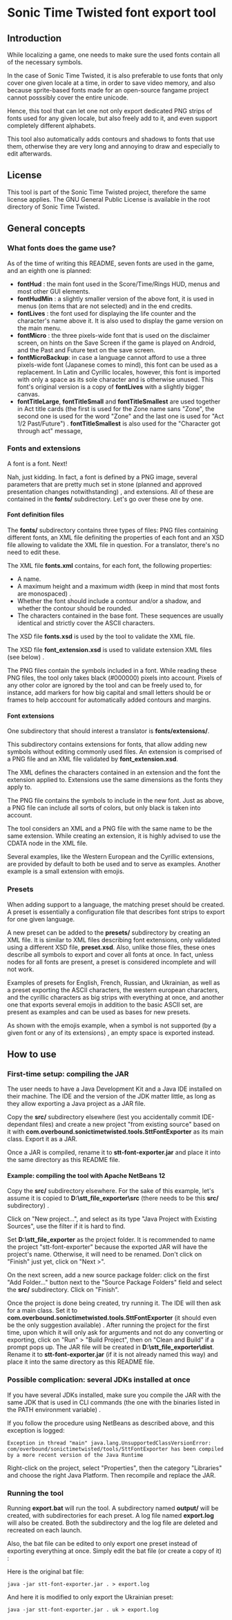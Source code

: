 # Sonic Time Twisted font export tool #

## Introduction ##

While localizing a game, one needs to make sure the used fonts contain all of the necessary symbols. 

In the case of Sonic Time Twisted, it is also preferable to use fonts that only cover one given locale at a time, in order to save video memory, and also because sprite-based fonts made for an open-source fangame project cannot posssibly cover the entire unicode.

Hence, this tool that can let one not only export dedicated PNG strips of fonts used for any given locale, but also freely add to it, and even support completely different alphabets.

This tool also automatically adds contours and shadows to fonts that use them, otherwise they are very long and annoying to draw and especially to edit afterwards.

## License ##

This tool is part of the Sonic Time Twisted project, therefore the same license applies. The GNU General Public License is available in the root directory of Sonic Time Twisted.

## General concepts ##

### What fonts does the game use? ###

As of the time of writing this README, seven fonts are used in the game, and an eighth one is planned:

- **fontHud** : the main font used in the Score/Time/Rings HUD, menus and most other GUI elements.
- **fontHudMin** : a slightly smaller version of the above font, it is used in menus (on items that are not selected) and in the end credits.
- **fontLives** : the font used for displaying the life counter and the character's name above it. It is also used to display the game version on the main menu.
- **fontMicro** : the three pixels-wide font that is used on the disclaimer screen, on hints on the Save Screen if the game is played on Android, and the Past and Future text on the save screen.
- **fontMicroBackup**: in case a language cannot afford to use a three pixels-wide font (Japanese comes to mind), this font can be used as a replacement. In Latin and Cyrillic locales, however, this font is imported with only a space as its sole character and is otherwise unused. This font's original version is a copy of **fontLives** with a slightly bigger canvas.
- **fontTitleLarge**, **fontTitleSmall** and **fontTitleSmallest** are used together in Act title cards (the first is used for the Zone name sans "Zone", the second one is used for the word "Zone" and the last one is used for "Act 1/2 Past/Future") . **fontTitleSmallest** is also used for the "Character got through act" message,


### Fonts and extensions ###

A font is a font. Next!

Nah, just kidding. In fact, a font is defined by a PNG image, several parameters that are pretty much set in stone (planned and approved presentation changes notwithstanding) , and extensions. All of these are contained in the **fonts/** subdirectory. Let's go over these one by one.

#### Font definition files ####

The **fonts/** subdirectory contains three types of files: PNG files containing different fonts, an XML file definiting the properties of each font and an XSD file allowing to validate the XML file in question. For a translator, there's no need to edit these.

The XML file **fonts.xml** contains, for each font, the following properties:

- A name.
- A maximum height and a maximum width (keep in mind that most fonts are monospaced) .
- Whether the font should include a contour and/or a shadow, and whether the contour should be rounded.
- The characters contained in the base font. These sequences are usually identical and strictly cover the ASCII characters.

The XSD file **fonts.xsd** is used by the tool to validate the XML file.

The XSD file **font_extension.xsd** is used to validate extension XML files (see below) .

The PNG files contain the symbols included in a font. While reading these PNG files, the tool only takes black (#000000) pixels into account. Pixels of any other color are ignored by the tool and can be freely used to, for instance, add markers for how big capital and small letters should be or frames to help acccount for automatically added contours and margins.

#### Font extensions ####

One subdirectory that should interest a translator is **fonts/extensions/**.

This subdirectory contains extensions for fonts, that allow adding new symbols without editing commonly used files. An extension is comprised of a PNG file and an XML file validated by **font_extension.xsd**.

The XML defines the characters contained in an extension and the font the extension applied to. Extensions use the same dimensions as the fonts they apply to.

The PNG file contains the symbols to include in the new font. Just as above, a PNG file can include all sorts of colors, but only black is taken into account.

The tool considers an XML and a PNG file with the same name to be the same extension. While creating an extension, it is highly advised to use the CDATA node in the XML file.

Several examples, like the Western European and the Cyrillic extensions, are provided by default to both be used and to serve as examples. Another example is a small extension with emojis.

### Presets ###

When adding support to a language, the matching preset should be created. A preset is essentially a configuration file that describes font strips to export for one given language.

A new preset can be added to the **presets/** subdirectory by creating an XML file. It is similar to XML files describing font extensions, only validated using a different XSD file, **preset.xsd**. Also, unlike those files, these ones describe all symbols to export and cover all fonts at once. In fact, unless nodes for all fonts are present, a preset is considered incomplete and will not work.

Examples of presets for English, French, Russian, and Ukrainian, as well as a preset exporting the ASCII characters, the western european characters, and the cyrillic characters as big strips with everything at once, and another one that exports several emojis in addition to the basic ASCII set, are present as examples and can be used as bases for new presets.

As shown with the emojis example, when a symbol is not supported (by a given font or any of its extensions) , an empty space is exported instead.

## How to use ##

### First-time setup: compiling the JAR ###

The user needs to have a Java Development Kit and a Java IDE installed on their machine. The IDE and the version of the JDK matter little, as long as they allow exporting a Java project as a JAR file.

Copy the **src/** subdirectory elsewhere (lest you accidentally commit IDE-dependant files) and create a new project "from existing source" based on it with **com.overbound.sonictimetwisted.tools.SttFontExporter** as its main class. Export it as a JAR.

Once a JAR is compiled, rename it to **stt-font-exporter.jar** and place it into the same directory as this README file.

#### Example: compiling the tool with Apache NetBeans 12 ###

Copy the **src/** subdirectory elsewhere. For the sake of this example, let's assume it is copied to **D:\stt_file_exporter\src** (there needs to be this **src/** subdirectory) .

Click on "New project...", and select as its type "Java Project with Existing Sources", use the filter if it is hard to find.

Set **D:\stt_file_exporter** as the project folder. It is recommended to name the project "stt-font-exporter" because the exported JAR will have the project's name. Otherwise, it will need to be renamed. Don't click on "Finish" just yet, click on "Next >".

On the next screen, add a new source package folder: click on the first "Add Folder..." button next to the "Source Package Folders" field and select the **src/** subdirectory. Click on "Finish".

Once the project is done being created, try running it. The IDE will then ask for a main class. Set it to **com.overbound.sonictimetwisted.tools.SttFontExporter** (it should even be the only suggestion available) . After running the project for the first time, upon which it will only ask for arguments and not do any converting or exporting, click on "Run" > "Build Project", then on "Clean and Build" if a prompt pops up. The JAR file will be created in **D:\stt_file_exporter\dist**. Rename it to **stt-font-exporter.jar** (if it is not already named this way) and place it into the same directory as this README file.

### Possible complication: several JDKs installed at once ###

If you have several JDKs installed, make sure you compile the JAR with the same JDK that is used in CLI commands (the one with the binaries listed in the PATH environment variable) .

If you follow the procedure using NetBeans as described above, and this exception is logged:
```
Exception in thread "main" java.lang.UnsupportedClassVersionError: com/overbound/sonictimetwisted/tools/SttFontExporter has been compiled by a more recent version of the Java Runtime
```
Right-click on the project, select "Properties", then the category "Libraries" and choose the right Java Platform. Then recompile and replace the JAR.

### Running the tool ###

Running **export.bat** will run the tool. A subdirectory named **output/** will be created, with subdirectories for each preset. A log file named **export.log** will also be created. Both the subdirectory and the log file are deleted and recreated on each launch.

Also, the bat file can be edited to only export one preset instead of exporting everything at once. Simply edit the bat file (or create a copy of it) :

Here is the original bat file:
```
java -jar stt-font-exporter.jar . > export.log
```
And here it is modified to only export the Ukrainian preset:
```
java -jar stt-font-exporter.jar . uk > export.log
```
